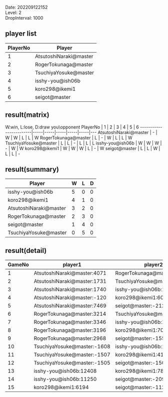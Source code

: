 Date: 202209122152  
Level: 2  
DropInterval: 1000  
## player list
PlayerNo  |  Player
----------|------------------------
1         |  AtsutoshiNaraki@master
2         |  RogerTokunaga@master
3         |  TsuchiyaYosuke@master
4         |  isshy-you@ish06b
5         |  koro298@ikemi1
6         |  seigot@master
## result(matrix)
W:win, L:lose, D:draw
you\opponent PlayerNo   |  1  |  2  |  3  |  4  |  5  |  6
------------------------|-----|-----|-----|-----|-----|---
AtsutoshiNaraki@master  |  -  |  W  |  W  |  L  |  L  |  W
RogerTokunaga@master    |  L  |  -  |  W  |  L  |  L  |  W
TsuchiyaYosuke@master   |  L  |  L  |  -  |  L  |  L  |  L
isshy-you@ish06b        |  W  |  W  |  W  |  -  |  W  |  W
koro298@ikemi1          |  W  |  W  |  W  |  L  |  -  |  W
seigot@master           |  L  |  L  |  W  |  L  |  L  |  -
## result(summary)
Player                  |  W  |  L  |  D
------------------------|-----|-----|---
isshy-you@ish06b        |  5  |  0  |  0
koro298@ikemi1          |  4  |  1  |  0
AtsutoshiNaraki@master  |  3  |  2  |  0
RogerTokunaga@master    |  2  |  3  |  0
seigot@master           |  1  |  4  |  0
TsuchiyaYosuke@master   |  0  |  5  |  0
## result(detail)
GameNo  |  player1                      |  player2
--------|-------------------------------|-----------------------------
1       |  AtsutoshiNaraki@master:4071  |  RogerTokunaga@master:2669
2       |  AtsutoshiNaraki@master:1731  |  TsuchiyaYosuke@master:-1505
3       |  AtsutoshiNaraki@master:1740  |  isshy-you@ish06b:12572
4       |  AtsutoshiNaraki@master:-120  |  koro298@ikemi1:6024
5       |  AtsutoshiNaraki@master:7469  |  seigot@master:-2121
6       |  RogerTokunaga@master:3214    |  TsuchiyaYosuke@master:-2060
7       |  RogerTokunaga@master:3346    |  isshy-you@ish06b:17025
8       |  RogerTokunaga@master:3196    |  koro298@ikemi1:7056
9       |  RogerTokunaga@master:2968    |  seigot@master:-1554
10      |  TsuchiyaYosuke@master:-1608  |  isshy-you@ish06b:10766
11      |  TsuchiyaYosuke@master:-1507  |  koro298@ikemi1:4105
12      |  TsuchiyaYosuke@master:-1505  |  seigot@master:-1502
13      |  isshy-you@ish06b:12408       |  koro298@ikemi1:7821
14      |  isshy-you@ish06b:11250       |  seigot@master:-2090
15      |  koro298@ikemi1:6194          |  seigot@master:-1124
